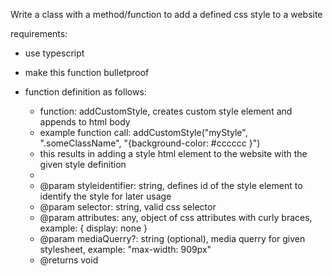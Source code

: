   Write a class with a method/function to add a defined css style to a website

  requirements:
   - use typescript
   - make this function bulletproof
   - function definition as follows:

     * function: addCustomStyle, creates custom style element and appends to html body
     * example function call: addCustomStyle("myStyle", ".someClassName", "{background-color: #cccccc }")
     * this results in adding a style html element to the website with the given style definition <style id="myStyle"> .someClassName { background-color: #cccccc} </style>
     *
     * @param styleidentifier: string, defines id of the style element to identify the style for later usage
     * @param selector: string, valid css selector
     * @param attributes: any, object of css attributes with curly braces, example: { display: none }
     * @param mediaQuerry?: string (optional), media querry for given stylesheet, example: "max-width: 909px"
     * @returns void

